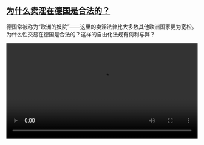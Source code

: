 <!--1685713626000-->
[为什么卖淫在德国是合法的？](https://www.dw.com/zh/%E4%B8%BA%E4%BB%80%E4%B9%88%E5%8D%96%E6%B7%AB%E5%9C%A8%E5%BE%B7%E5%9B%BD%E6%98%AF%E5%90%88%E6%B3%95%E7%9A%84%EF%BC%9F/a-65790050)
------

<p>德国常被称为“欧洲的妓院”——这里的卖淫法律比大多数其他欧洲国家更为宽松。为什么性交易在德国是合法的？这样的自由化法规有何利与弊？</small></p><video src="https://tvdownloaddw-a.akamaihd.net/dwtv_video/flv/vdt_zh/2023/bchi230601_001_prostitution_01r_AVC_1280x720.mp4" controls style="width:100%"></video>
